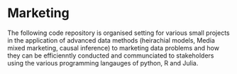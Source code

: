 # Marketing

The following code repository is organised setting for various small projects in the application of advanced data methods (heirachial models, Media mixed marketing, causal inference) to marketing data problems and how they can be efficienntly conducted and communciated to stakeholders using the various programming langauges of python, R and Julia. 